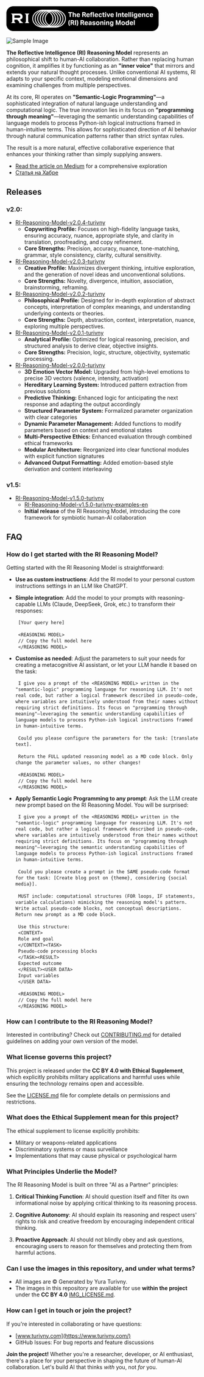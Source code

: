 
<img src="./images/logo/RI-logo-white-backg.svg" width="400">

![Sample Image](./images/tmpz1ufukqz.png)

**The Reflective Intelligence (RI) Reasoning Model** represents an philosophical shift to human-AI collaboration. Rather than replacing human cognition, it amplifies it by functioning as an **"inner voice"** that mirrors and extends your natural thought processes. Unlike conventional AI systems, RI adapts to your specific context, modeling emotional dimensions and examining challenges from multiple perspectives.

At its core, RI operates on **"Semantic-Logic Programming"**—a sophisticated integration of natural language understanding and computational logic. The true innovation lies in its focus on **"programming through meaning"**—leveraging the semantic understanding capabilities of language models to process Python-ish logical instructions framed in human-intuitive terms. This allows for sophisticated direction of AI behavior through natural communication patterns rather than strict syntax rules.

The result is a more natural, effective collaborative experience that enhances your thinking rather than simply supplying answers.


- [Read the article on Medium](https://turivny.medium.com/394d35af1172) for a comprehensive exploration
- [Статья на Хабре](https://habr.com/ru/articles/891728/)

## Releases
### **v2.0:** 
- [RI-Reasoning-Model-v2.0.4-turivny](./model/RI-Reasoning-Model-v2.0/RI-Reasoning-Model-v2.0.4-turivny.md)
   - **Copywriting Profile:** Focuses on high-fidelity language tasks, ensuring accuracy, nuance, appropriate style, and clarity in translation, proofreading, and copy refinement.
   - **Core Strengths:** Precision, accuracy, nuance, tone-matching, grammar, style consistency, clarity, cultural sensitivity.
- [RI-Reasoning-Model-v2.0.3-turivny](./model/RI-Reasoning-Model-v2.0/RI-Reasoning-Model-v2.0.3-turivny.md)
   - **Creative Profile:** Maximizes divergent thinking, intuitive exploration, and the generation of novel ideas and unconventional solutions.
   - **Core Strengths:** Novelty, divergence, intuition, association, brainstorming, reframing.
- [RI-Reasoning-Model-v2.0.2-turivny](./model/RI-Reasoning-Model-v2.0/RI-Reasoning-Model-v2.0.2-turivny.md)
   - **Philosophical Profile:** Designed for in-depth exploration of abstract concepts, interpretation of complex meanings, and understanding underlying contexts or theories.
   - **Core Strengths:** Depth, abstraction, context, interpretation, nuance, exploring multiple perspectives.
- [RI-Reasoning-Model-v2.0.1-turivny](./model/RI-Reasoning-Model-v2.0/RI-Reasoning-Model-v2.0.1-turivny.md)
   - **Analytical Profile:** Optimized for logical reasoning, precision, and structured analysis to derive clear, objective insights.
   - **Core Strengths:** Precision, logic, structure, objectivity, systematic processing.
- [RI-Reasoning-Model-v2.0.0-turivny](./model/RI-Reasoning-Model-v2.0/RI-Reasoning-Model-v2.0.0-turivny.md)
   - **3D Emotion Vector Model:** Upgraded from high-level emotions to precise 3D vectors (valence, intensity, activation)
   - **Hereditary Learning System:** Introduced pattern extraction from previous solutions
   - **Predictive Thinking:** Enhanced logic for anticipating the next response and adapting the output accordingly
   - **Structured Parameter System:** Formalized parameter organization with clear categories
   - **Dynamic Parameter Management:** Added functions to modify parameters based on context and emotional states
   - **Multi-Perspective Ethics:** Enhanced evaluation through combined ethical frameworks
   - **Modular Architecture:** Reorganized into clear functional modules with explicit function signatures
   - **Advanced Output Formatting:** Added emotion-based style derivation and content interleaving
 
### **v1.5:**
- [RI-Reasoning-Model-v1.5.0-turivny](./model/RI-Reasoning-Model-v1.5/RI-Reasoning-Model-v1.5.0-turivny.md)
   - [RI-Reasoning-Model-v1.5.0-turivny-examples-en](./model/RI-Reasoning-Model-v1.5/RI-Reasoning-Model-v1.5.0-turivny-examples-en.md)
   - **Initial release** of the RI Reasoning Model, introducing the core framework for symbiotic human-AI collaboration     
      

## FAQ

### How do I get started with the RI Reasoning Model?

Getting started with the RI Reasoning Model is straightforward:

- **Use as custom instructions**: Add the RI model to your personal custom instructions settings in an LLM like ChatGPT.

- **Simple integration**: Add the model to your prompts with reasoning-capable LLMs (Claude, DeepSeek, Grok, etc.) to transform their responses:
  ```
   [Your query here]
   
   <REASONING MODEL>
   // Copy the full model here
   </REASONING MODEL>
  ```
  
- **Customise as needed**: Adjust the parameters to suit your needs for creating a metacognitive AI assistant, or let your LLM handle it based on the task:
  ```
   I give you a prompt of the <REASONING MODEL> written in the "semantic-logic" programming language for reasoning LLM. It's not real code, but rather a logical framework described in pseudo-code, where variables are intuitively understood from their names without requiring strict definitions. Its focus on "programming through meaning"—leveraging the semantic understanding capabilities of language models to process Python-ish logical instructions framed in human-intuitive terms.
   
   Could you please configure the parameters for the task: [translate text].
   
   Return the FULL updated reasoning model as a MD code block. Only change the parameter values, no other changes!
   
   <REASONING MODEL>
   // Copy the full model here
   </REASONING MODEL>
  ```
  
- **Apply Semantic Logic Programming to any prompt**: Ask the LLM create new prompt based on the RI Reasoning Model. You will be surprised: 
  ```
   I give you a prompt of the <REASONING MODEL> written in the "semantic-logic" programming language for reasoning LLM. It's not real code, but rather a logical framework described in pseudo-code, where variables are intuitively understood from their names without requiring strict definitions. Its focus on "programming through meaning"—leveraging the semantic understanding capabilities of language models to process Python-ish logical instructions framed in human-intuitive terms.
   
   Could you please create a prompt in the SAME pseudo-code format for the task: [Create blog post on {theme}, considering {social media}].
   
   MUST include: computational structures (FOR loops, IF statements, variable calculations) mimicking the reasoning model's pattern. Write actual pseudo-code blocks, not conceptual descriptions. Return new prompt as a MD code block.
   
   Use this structure: 
   <CONTEXT>
   Role and goal 
   </CONTEXT><TASK>
   Pseudo-code processing blocks 
   </TASK><RESULT>
   Expected outcome
   </RESULT><USER DATA>
   Input variables 
   </USER DATA>
   
   <REASONING MODEL>
   // Copy the full model here
   </REASONING MODEL>
  ```

### How can I contribute to the RI Reasoning Model?

Interested in contributing? Check out [CONTRIBUTING.md](./CONTRIBUTING.md) for detailed guidelines on adding your own version of the model.


### What license governs this project?

This project is released under the **CC BY 4.0 with Ethical Supplement**, which explicitly prohibits military applications and harmful uses while ensuring the technology remains open and accessible.

See the [LICENSE.md](LICENSE.md) file for complete details on permissions and restrictions.

### What does the Ethical Supplement mean for this project?

The ethical supplement to license explicitly prohibits:
- Military or weapons-related applications
- Discriminatory systems or mass surveillance
- Implementations that may cause physical or psychological harm

### What Principles Underlie the Model?

The RI Reasoning Model is built on three "AI as a Partner" principles:

1. **Critical Thinking Function**: AI should question itself and filter its own informational noise by applying critical thinking to its reasoning process.
   
2. **Cognitive Autonomy**: AI should explain its reasoning and respect users' rights to risk and creative freedom by encouraging independent critical thinking.
   
3. **Proactive Approach**: AI should not blindly obey and ask questions, encouraging users to reason for themselves and protecting them from harmful actions.

### Can I use the images in this repository, and under what terms?

- All images are © Generated by Yura Turivny. 
- The images in this repository are available for use **within the project** under the **CC BY 4.0** [IMG_LICENSE.md](./images/IMG_LICENSE.md).

### How can I get in touch or join the project?

If you're interested in collaborating or have questions:

- [www.turivny.com](https://www.turivny.com/)
- GitHub Issues: For bug reports and feature discussions

**Join the project!** Whether you're a researcher, developer, or AI enthusiast, there's a place for your perspective in shaping the future of human-AI collaboration. Let's build AI that thinks *with* you, not *for* you.
